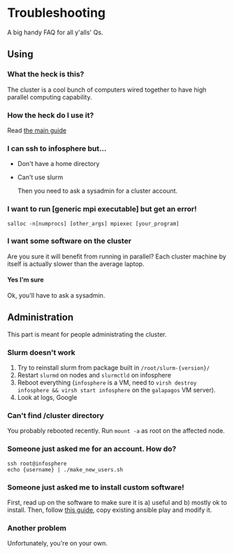# Troubleshooting

A big handy FAQ for all y'alls' Qs.

## Using

### What the heck is this?

The cluster is a cool bunch of computers wired together to have high parallel computing capability.

### How the heck do I use it?

Read [the main guide](slurm.md)

### I can ssh to infosphere but...

* Don't have a home directory
* Can't use slurm

  Then you need to ask a sysadmin for a cluster account.

### I want to run \[generic mpi executable\] but get an error!

```text
salloc -n[numprocs] [other_args] mpiexec [your_program]
```

### I want some software on the cluster

Are you sure it will benefit from running in parallel? Each cluster machine by itself is actually slower than the average laptop.

#### Yes I'm sure

Ok, you'll have to ask a sysadmin.

## Administration

This part is meant for people administrating the cluster.

### Slurm doesn't work

1. Try to reinstall slurm from package built in `/root/slurm-{version}/`
2. Restart `slurmd` on nodes and `slurmctld` on infosphere
3. Reboot everything \(`infosphere` is a VM, need to `virsh destroy infosphere && virsh start infosphere` on the `galapagos` VM server\).
4. Look at logs, Google

### Can't find /cluster directory

You probably rebooted recently. Run `mount -a` as root on the affected node.

### Someone just asked me for an account. How do?

```text
ssh root@infosphere
echo {username} | ./make_new_users.sh
```

### Someone just asked me to install custom software!

First, read up on the software to make sure it is a\) useful and b\) mostly ok to install. Then, follow [this guide](administration.md), copy existing ansible play and modify it.

### Another problem

Unfortunately, you're on your own.


